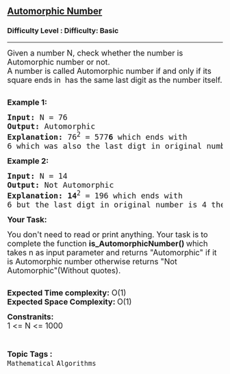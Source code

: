 <h2><a href="https://www.geeksforgeeks.org/problems/automorphic-number4721/1?page=6&difficulty=School&sortBy=submissions">Automorphic Number</a></h2><h3>Difficulty Level : Difficulty: Basic</h3><hr><div class="problems_problem_content__Xm_eO"><p><span style="font-size: 18px;">Given a number N, check whether the&nbsp;number is Automorphic number or not.<br>A number is called Automorphic number if and only if its square ends in&nbsp; has the same last digit as the number itself. </span><br>&nbsp;</p>
<p><span style="font-size: 18px;"><strong>Example 1:</strong></span></p>
<pre><span style="font-size: 18px;"><strong>Input: </strong>N = 76
<strong>Output: </strong>Automorphic
<strong>Explanation: </strong>76<sup>2</sup> = 577<strong>6&nbsp;</strong>which ends with 
6 which was also the last digt in original number therefore it is a automorphic number.</span>
</pre>
<p><span style="font-size: 18px;"><strong>Example 2:</strong></span></p>
<pre><span style="font-size: 18px;"><strong>Input: </strong>N = 14
<strong>Output: </strong>Not<strong> </strong>Automorphic
<strong>Explanation: 14</strong><sup>2</sup> = 196<strong> </strong>which ends with 
6 but the last digt in original number is 4 therefore it is not a automorphic number.</span></pre>
<p><span style="font-size: 18px;"><strong>Your Task:</strong></span></p>
<p><span style="font-size: 18px;">You don't need to read or print anything. Your task is to complete the function&nbsp;<strong>is_AutomorphicNumber()&nbsp;</strong>which takes n as input parameter and returns "Automorphic" if it is&nbsp;Automorphic number otherwise returns "Not Automorphic"(Without quotes).</span><br>&nbsp;</p>
<p><span style="font-size: 18px;"><strong>Expected Time complexity:</strong> O(1)<br><strong>Expected Space Complexity:&nbsp;</strong>O(1)</span></p>
<p><span style="font-size: 18px;"><strong>Constranits:</strong></span><br><span style="font-size: 18px;">1 &lt;= N &lt;= 1000</span></p></div><br><p><span style=font-size:18px><strong>Topic Tags : </strong><br><code>Mathematical</code>&nbsp;<code>Algorithms</code>&nbsp;